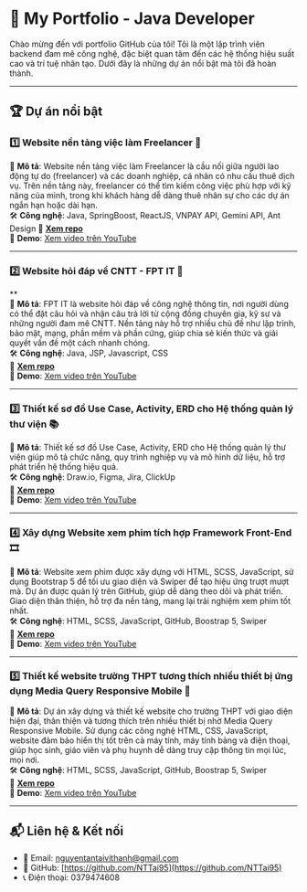# 🚀 **My Portfolio - Java Developer**  

Chào mừng đến với portfolio GitHub của tôi! Tôi là một lập trình viên backend đam mê công nghệ, đặc biệt quan tâm đến các hệ thống hiệu suất cao và trí tuệ nhân tạo. Dưới đây là những dự án nổi bật mà tôi đã hoàn thành.  

---

## 🏆 **Dự án nổi bật**  

### 1️⃣ **Website nền tảng việc làm Freelancer 💼**  
📌 **Mô tả**: Website nền tảng việc làm Freelancer là cầu nối giữa người lao động tự do (freelancer) và các doanh nghiệp, cá nhân có nhu cầu thuê dịch vụ. Trên nền tảng này, freelancer có thể tìm kiếm công việc phù hợp với kỹ năng của mình, trong khi khách hàng dễ dàng thuê nhân sự cho các dự án ngắn hạn hoặc dài hạn.  
🛠 **Công nghệ**: Java, SpringBoost, ReactJS, VNPAY API, Gemini API, Ant Design
🔗 **[Xem repo](https://github.com/NTTai95/portfolio/tree/Website-Freelancer)**  
🎥 **Demo**: [Xem video trên YouTube](https://youtu.be/aq5XNjXbj0s)  

---

### 2️⃣ **Website hỏi đáp về CNTT - FPT IT 📖**
**  
📌 **Mô tả**: FPT IT là website hỏi đáp về công nghệ thông tin, nơi người dùng có thể đặt câu hỏi và nhận câu trả lời từ cộng đồng chuyên gia, kỹ sư và những người đam mê CNTT. Nền tảng này hỗ trợ nhiều chủ đề như lập trình, bảo mật, mạng, phần mềm và phần cứng, giúp chia sẻ kiến thức và giải quyết vấn đề một cách nhanh chóng.  
🛠 **Công nghệ**: Java, JSP, Javascript, CSS  
🔗 **[Xem repo](https://github.com/NTTai95/portfolio/tree/FPT-IT)**  
🎥 **Demo**: [Xem video trên YouTube](https://youtu.be/1Lyc-CughZc)  

---

### 3️⃣ **Thiết kế sơ đồ Use Case, Activity, ERD cho Hệ thống quản lý thư viện 📚**  
📌 **Mô tả**: Thiết kế sơ đồ Use Case, Activity, ERD cho Hệ thống quản lý thư viện giúp mô tả chức năng, quy trình nghiệp vụ và mô hình dữ liệu, hỗ trợ phát triển hệ thống hiệu quả.  
🛠 **Công nghệ**: Draw.io, Figma, Jira, ClickUp  
🔗 **[Xem repo](https://github.com/NTTai95/portfolio/tree/Library-Management-System)**  
🎥 **Demo**: [Xem video trên YouTube](https://youtu.be/DVt-AaA_sTI) 

---

### 4️⃣ **Xây dựng Website xem phim tích hợp Framework Front-End 🎞️**  
📌 **Mô tả**: Website xem phim được xây dựng với HTML, SCSS, JavaScript, sử dụng Bootstrap 5 để tối ưu giao diện và Swiper để tạo hiệu ứng trượt mượt mà. Dự án được quản lý trên GitHub, giúp dễ dàng theo dõi và phát triển. Giao diện thân thiện, hỗ trợ đa nền tảng, mang lại trải nghiệm xem phim tốt nhất.  
🛠 **Công nghệ**: HTML, SCSS, JavaScript, GitHub, Boostrap 5, Swiper  
🔗 **[Xem repo](https://github.com/NTTai95/portfolio/tree/DAX-Movie-Website)**  
🎥 **Demo**: [Xem video trên YouTube](https://youtu.be/kZNC9iPoyG0) 

---

### 5️⃣ **Thiết kế website trường THPT tương thích nhiều thiết bị ứng dụng Media Query Responsive Mobile 🏫**  
📌 **Mô tả**: Dự án xây dựng và thiết kế website cho trường THPT với giao diện hiện đại, thân thiện và tương thích trên nhiều thiết bị nhờ Media Query Responsive Mobile. Sử dụng các công nghệ HTML, CSS, JavaScript, website đảm bảo hiển thị tốt trên cả máy tính, máy tính bảng và điện thoại, giúp học sinh, giáo viên và phụ huynh dễ dàng truy cập thông tin mọi lúc, mọi nơi.  
🛠 **Công nghệ**: HTML, SCSS, JavaScript, GitHub, Boostrap 5, Swiper  
🔗 **[Xem repo](https://github.com/NTTai95/portfolio/tree/Website-THPT)**  
🎥 **Demo**: [Xem video trên YouTube](https://youtu.be/dRNs1ph3f6Y) 

---

## 📬 **Liên hệ & Kết nối**  

- 📧 Email: [nguyentantaivithanh@gmail.com](nguyentantaivithanh@gmail.com)  
- 🔗 GitHub: [https://github.com/NTTai95](https://github.com/NTTai95)  
- 📞 Điện thoại: 0379474608 

